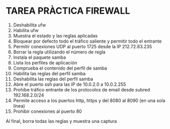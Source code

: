 # TAREA PRÀCTICA FIREWALL

1.	Deshabilita ufw
2.	Habilita ufw 
3.	Muestra el estado y las reglas aplicadas
4.	Bloquear por defecto todo el tráfico saliente y permitir todo el entrante
5.	Permitir conexiones UDP al puerto 1725 desde la IP 212.72.83.235
6.	Borrar la regla utilizando el número de regla
7.	Instala el paquete samba
8.	Lista los perfiles de aplicación
9.	Comprueba el contenido del perfil de samba
10.	Habilita las reglas del perfil samba
11.	Deshabilita las reglas del perfil samba
12.	Abre el puerto ssh para las IP de 10.0.2.0 a 10.0.2.255
13.	Prohíbe tráfico entrante de los protocolos de email desde subred 192.168.2.0/24 
14.	Permite acceso a los puertos http, https y del 8080 al 8090 (en una sola línea)
15.	Prohibir conexiones al puerto 80

Al final, borra todas las reglas y muestra una captura
